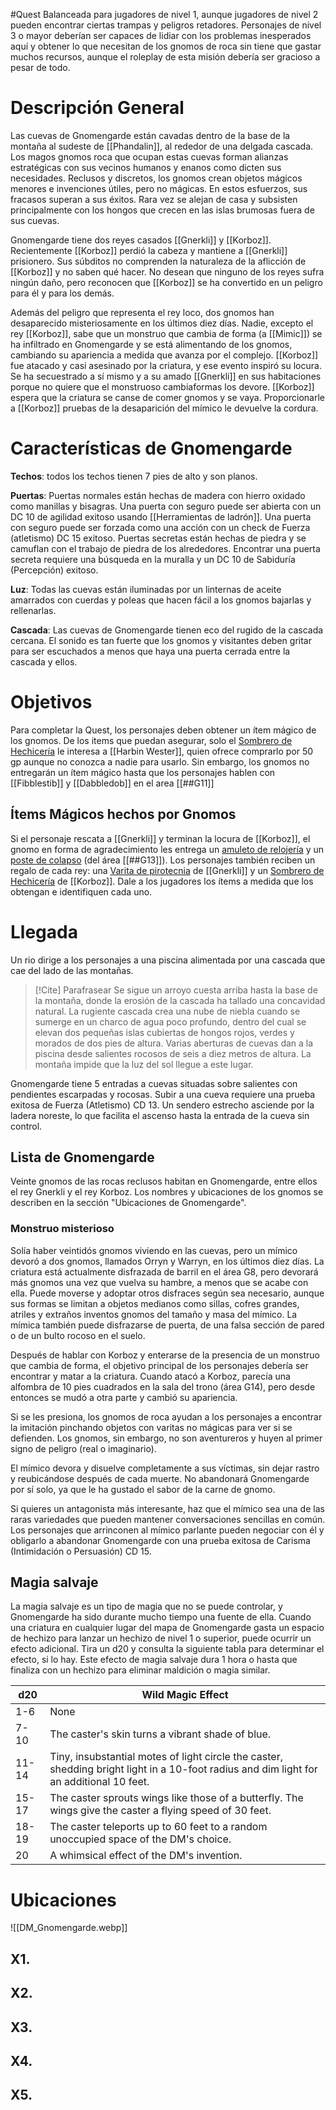 #Quest 
Balanceada para jugadores de nivel 1, aunque jugadores de nivel 2 pueden encontrar ciertas trampas y peligros retadores. Personajes de nivel 3 o mayor deberían ser capaces de lidiar con los problemas inesperados aquí y obtener lo que necesitan de los gnomos de roca sin tiene que gastar muchos recursos, aunque el roleplay de esta misión debería ser gracioso a pesar de todo. 
# Descripción General
Las cuevas de Gnomengarde están cavadas dentro de la base de la montaña al sudeste de [[Phandalin]], al rededor de una delgada cascada. Los magos gnomos roca que ocupan estas cuevas forman alianzas estratégicas con sus vecinos humanos y enanos como dicten sus necesidades. Reclusos y discretos, los gnomos crean objetos mágicos menores e invenciones útiles, pero no mágicas. En estos esfuerzos, sus fracasos superan a sus éxitos. Rara vez se alejan de casa y subsisten principalmente con los hongos que crecen en las islas brumosas fuera de sus cuevas.

Gnomengarde tiene dos reyes casados [[Gnerkli]] y [[Korboz]]. Recientemente [[Korboz]] perdió la cabeza y mantiene a [[Gnerkli]] prisionero. Sus súbditos no comprenden la naturaleza de la aflicción de [[Korboz]] y no saben qué hacer. No desean que ninguno de los reyes sufra ningún daño, pero reconocen que [[Korboz]] se ha convertido en un peligro para él y para los demás.

Además del peligro que representa el rey loco, dos gnomos han desaparecido misteriosamente en los últimos diez días. Nadie, excepto el rey [[Korboz]], sabe que un monstruo que cambia de forma (a [[Mimic]]) se ha infiltrado en Gnomengarde y se está alimentando de los gnomos, cambiando su apariencia a medida que avanza por el complejo. [[Korboz]] fue atacado y casi asesinado por la criatura, y ese evento inspiró su locura. Se ha secuestrado a sí mismo y a su amado [[Gnerkli]] en sus habitaciones porque no quiere que el monstruoso cambiaformas los devore. [[Korboz]] espera que la criatura se canse de comer gnomos y se vaya. Proporcionarle a [[Korboz]] pruebas de la desaparición del mímico le devuelve la cordura.
# Características de Gnomengarde
**Techos**: todos los techos tienen 7 pies de alto y son planos.

**Puertas**: Puertas normales están hechas de madera con hierro oxidado como manillas y bisagras. Una puerta con seguro puede ser abierta con un DC 10 de agilidad exitoso usando [[Herramientas de ladrón]]. Una puerta con seguro puede ser forzada como una acción con un check de Fuerza (atletismo) DC 15 exitoso. Puertas secretas están hechas de piedra y se camuflan con el trabajo de piedra de los alrededores. Encontrar una puerta secreta requiere una búsqueda en la muralla y un DC 10 de Sabiduría (Percepción) exitoso.

**Luz**: Todas las cuevas están iluminadas por un linternas de aceite amarrados con cuerdas y poleas que hacen fácil a los gnomos bajarlas y rellenarlas.

**Cascada**: Las cuevas de Gnomengarde tienen eco del rugido de la cascada cercana. El sonido es tan fuerte que los gnomos y visitantes deben gritar para ser escuchados a menos que haya una puerta cerrada entre la cascada y ellos.
# Objetivos
Para completar  la Quest, los personajes deben obtener un ítem mágico de los gnomos. De los items que puedan asegurar, solo el [Sombrero de Hechicería](https://5e.tools/items.html#hat%20of%20wizardry_xge) le interesa a [[Harbin Wester]], quien ofrece comprarlo por 50 gp aunque no conozca a nadie para usarlo. Sin embargo, los gnomos no entregarán un ítem mágico hasta que los personajes hablen con [[Fibblestib]] y [[Dabbledob]] en el area [[##G11]]
## Ítems Mágicos hechos por Gnomos
Si el personaje rescata a [[Gnerkli]] y terminan la locura de [[Korboz]], el gnomo en forma de agradecimiento les entrega un [amuleto de relojería](https://5e.tools/items.html#clockwork%20amulet_xge) y un [poste de colapso](https://5e.tools/items.html#pole%20of%20collapsing_xge) (del área [[##G13]]). Los personajes también reciben un regalo de cada rey: una [Varita de pirotecnia](https://5e.tools/items.html#wand%20of%20pyrotechnics_xge) de [[Gnerkli]] y un [Sombrero de Hechicería](https://5e.tools/items.html#hat%20of%20wizardry_xge) de [[Korboz]]. Dale a los jugadores los ítems a medida que los obtengan e identifiquen cada uno.
# Llegada
Un rio dirige a los personajes a una piscina alimentada por una cascada que cae del lado de las montañas. 

> [!Cite] Parafrasear
> Se sigue un arroyo cuesta arriba hasta la base de la montaña, donde la erosión de la cascada ha tallado una concavidad natural. La rugiente cascada crea una nube de niebla cuando se sumerge en un charco de agua poco profundo, dentro del cual se elevan dos pequeñas islas cubiertas de hongos rojos, verdes y morados de dos pies de altura. Varias aberturas de cuevas dan a la piscina desde salientes rocosos de seis a diez metros de altura. La montaña impide que la luz del sol llegue a este lugar.

Gnomengarde tiene 5 entradas a cuevas situadas sobre salientes con pendientes escarpadas y rocosas. Subir a una cueva requiere una prueba exitosa de Fuerza (Atletismo) CD 13. Un sendero estrecho asciende por la ladera noreste, lo que facilita el ascenso hasta la entrada de la cueva sin control.
## Lista de Gnomengarde
Veinte gnomos de las rocas reclusos habitan en Gnomengarde, entre ellos el rey Gnerkli y el rey Korboz. Los nombres y ubicaciones de los gnomos se describen en la sección "Ubicaciones de Gnomengarde".
### Monstruo misterioso
Solía haber veintidós gnomos viviendo en las cuevas, pero un mímico devoró a dos gnomos, llamados Orryn y Warryn, en los últimos diez días. La criatura está actualmente disfrazada de barril en el área G8, pero devorará más gnomos una vez que vuelva su hambre, a menos que se acabe con ella. Puede moverse y adoptar otros disfraces según sea necesario, aunque sus formas se limitan a objetos medianos como sillas, cofres grandes, atriles y extraños inventos gnomos del tamaño y masa del mímico. La mímica también puede disfrazarse de puerta, de una falsa sección de pared o de un bulto rocoso en el suelo.

Después de hablar con Korboz y enterarse de la presencia de un monstruo que cambia de forma, el objetivo principal de los personajes debería ser encontrar y matar a la criatura. Cuando atacó a Korboz, parecía una alfombra de 10 pies cuadrados en la sala del trono (área G14), pero desde entonces se mudó a otra parte y cambió su apariencia.

Si se les presiona, los gnomos de roca ayudan a los personajes a encontrar la imitación pinchando objetos con varitas no mágicas para ver si se defienden. Los gnomos, sin embargo, no son aventureros y huyen al primer signo de peligro (real o imaginario).

El mímico devora y disuelve completamente a sus víctimas, sin dejar rastro y reubicándose después de cada muerte. No abandonará Gnomengarde por sí solo, ya que le ha gustado el sabor de la carne de gnomo.

Si quieres un antagonista más interesante, haz que el mímico sea una de las raras variedades que pueden mantener conversaciones sencillas en común. Los personajes que arrinconen al mímico parlante pueden negociar con él y obligarlo a abandonar Gnomengarde con una prueba exitosa de Carisma (Intimidación o Persuasión) CD 15.
## Magia salvaje
La magia salvaje es un tipo de magia que no se puede controlar, y Gnomengarde ha sido durante mucho tiempo una fuente de ella. Cuando una criatura en cualquier lugar del mapa de Gnomengarde gasta un espacio de hechizo para lanzar un hechizo de nivel 1 o superior, puede ocurrir un efecto adicional. Tira un d20 y consulta la siguiente tabla para determinar el efecto, si lo hay. Este efecto de magia salvaje dura 1 hora o hasta que finaliza con un hechizo para eliminar maldición o magia similar.

|d20|Wild Magic Effect|
|---|---|
|1-6|None|
|7-10|The caster's skin turns a vibrant shade of blue.|
|11-14|Tiny, insubstantial motes of light circle the caster, shedding bright light in a 10-foot radius and dim light for an additional 10 feet.|
|15-17|The caster sprouts wings like those of a butterfly. The wings give the caster a flying speed of 30 feet.|
|18-19|The caster teleports up to 60 feet to a random unoccupied space of the DM's choice.|
|20|A whimsical effect of the DM's invention.|
# Ubicaciones
![[DM_Gnomengarde.webp]]
## X1. 
## X2. 
## X3. 
## X4. 
## X5. 
